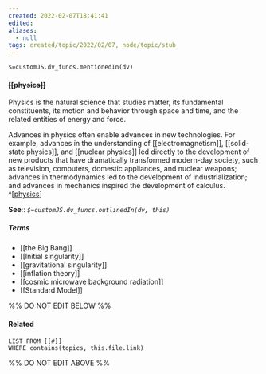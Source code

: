 ```yaml
---
created: 2022-02-07T18:41:41 
edited: 
aliases:
  - null
tags: created/topic/2022/02/07, node/topic/stub
---
```

`$=customJS.dv_funcs.mentionedIn(dv)`

#### <s class="topic-title">[[physics]]</s> 

Physics is the natural science that studies matter, its fundamental constituents, its motion and behavior through space and time, and the related entities of energy and force. 

Advances in physics often enable advances in new technologies. For example, advances in the understanding of [[electromagnetism]], [[solid-state physics]], and [[nuclear physics]] led directly to the development of new products that have dramatically transformed modern-day society, such as television, computers, domestic appliances, and nuclear weapons; advances in thermodynamics led to the development of industrialization; and advances in mechanics inspired the development of calculus.
^[[physics](https://en.wikipedia.org/wiki/Physics)]

**See**::
*`$=customJS.dv_funcs.outlinedIn(dv, this)`*

##### Terms
- [[the Big Bang]]
- [[Initial singularity]]
- [[gravitational singularity]]
- [[inflation theory]]
- [[cosmic microwave background radiation]]
- [[Standard Model]]

%% DO NOT EDIT BELOW %%

#### Related 

```dataview
LIST FROM [[#]]
WHERE contains(topics, this.file.link)
```
%% DO NOT EDIT ABOVE %%
